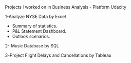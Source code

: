 Projects I worked on in Business Analysis - Platform Udacity

1-Analyze NYSE Data by Excel

* Summary of statistics.
* P&L Statement Dashboard.
* Outlook scenarios.

2- Music Database by SQL

3-Project Flight Delays and Cancellations by Tableau


